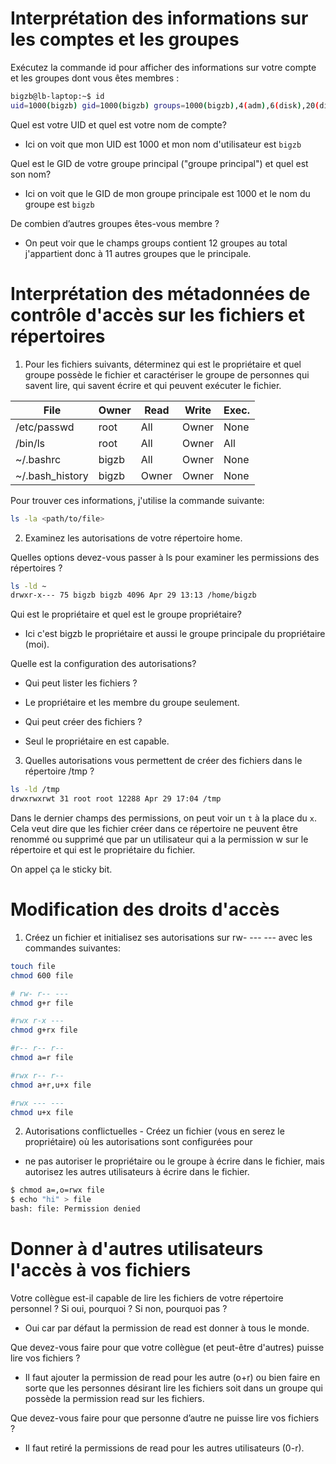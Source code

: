 # Interprétation des informations sur les comptes et les groupes

Exécutez la commande id pour afficher des informations sur votre compte et les groupes dont vous êtes membres :
```sh
bigzb@lb-laptop:~$ id
uid=1000(bigzb) gid=1000(bigzb) groups=1000(bigzb),4(adm),6(disk),20(dialout),27(sudo),107(input),109(kvm),123(lpadmin),134(vboxusers),137(libvirt),999(docker),64055(libvirt-qemu)
```

Quel est votre UID et quel est votre nom de compte?

- Ici on voit que mon UID est 1000 et mon nom d'utilisateur est `bigzb`

Quel est le GID de votre groupe principal ("groupe principal") et quel est son nom?

- Ici on voit que le GID de mon groupe principale est 1000 et le nom du groupe est `bigzb`

De combien d’autres groupes êtes-vous membre ?

- On peut voir que le champs groups contient 12 groupes au total j'appartient donc à 11 autres groupes que le principale.

# Interprétation des métadonnées de contrôle d'accès sur les fichiers et répertoires

1) Pour les fichiers suivants, déterminez qui est le propriétaire et quel groupe possède le fichier 
et caractériser le groupe de personnes qui savent lire, qui savent écrire et qui peuvent
exécuter le fichier.

| File            | Owner | Read  | Write | Exec. |
|---------------- | ----- | ----- | ----- | ----- |
| /etc/passwd     | root  | All   | Owner | None  |
| /bin/ls         | root  | All   | Owner | All   |
| ~/.bashrc       | bigzb | All   | Owner | None  |
| ~/.bash_history | bigzb | Owner | Owner | None  |

Pour trouver ces informations, j'utilise la commande suivante:

```sh
ls -la <path/to/file>
```

2) Examinez les autorisations de votre répertoire home.

Quelles options devez-vous passer à ls pour examiner les permissions des répertoires ?

```sh
ls -ld ~
drwxr-x--- 75 bigzb bigzb 4096 Apr 29 13:13 /home/bigzb
```

Qui est le propriétaire et quel est le groupe propriétaire?

- Ici c'est bigzb le propriétaire et aussi le groupe principale du propriétaire (moi).

Quelle est la configuration des autorisations?

- Qui peut lister les fichiers ?
 - Le propriétaire et les membre du groupe seulement.

- Qui peut créer des fichiers ?
 - Seul le propriétaire en est capable.

3. Quelles autorisations vous permettent de créer des fichiers dans le répertoire /tmp ?

```sh
ls -ld /tmp
drwxrwxrwt 31 root root 12288 Apr 29 17:04 /tmp
```

Dans le dernier champs des permissions, on peut voir un `t` à la place du `x`.
Cela veut dire que les fichier créer dans ce répertoire ne peuvent être renommé ou supprimé que par un
utilisateur qui a la permission w sur le répertoire et qui est le propriétaire du fichier.

On appel ça le sticky bit.

# Modification des droits d'accès

1. Créez un fichier et initialisez ses autorisations sur rw- --- --- avec les commandes suivantes:

```sh
touch file
chmod 600 file

# rw- r-- ---
chmod g+r file

#rwx r-x ---
chmod g+rx file

#r-- r-- r--
chmod a=r file

#rwx r-- r--
chmod a+r,u+x file

#rwx --- ---
chmod u+x file
```

2. Autorisations conflictuelles - Créez un fichier (vous en serez le propriétaire) où les autorisations sont configurées pour

- ne pas autoriser le propriétaire ou le groupe à écrire dans le fichier, mais autorisez les autres utilisateurs à écrire dans le fichier.

```sh
$ chmod a=,o=rwx file
$ echo "hi" > file 
bash: file: Permission denied
```


# Donner à d'autres utilisateurs l'accès à vos fichiers

Votre collègue est-il capable de lire les fichiers de votre répertoire personnel ? Si oui, pourquoi ?
Si non, pourquoi pas ?

- Oui car par défaut la permission de read est donner à tous le monde.

Que devez-vous faire pour que votre collègue (et peut-être d'autres) puisse lire vos fichiers ? 

- Il faut ajouter la permission de read pour les autre (o+r) ou bien faire en sorte que les personnes désirant lire les fichiers soit dans un groupe qui possède la permission read sur les fichiers.

Que devez-vous faire pour que personne d’autre ne puisse lire vos fichiers ?

- Il faut retiré la permissions de read pour les autres utilisateurs (0-r).

